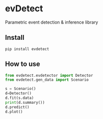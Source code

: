 # evDetect
Parametric event detection & inference library

## Install

```
pip install evdetect
```

## How to use

```python
from evdetect.evdetector import Detector
from evdetect.gen_data import Scenario

s = Scenario()
d=Detector()
d.fit(s.data)
print(d.summary())
d.predict()
d.plot()
```